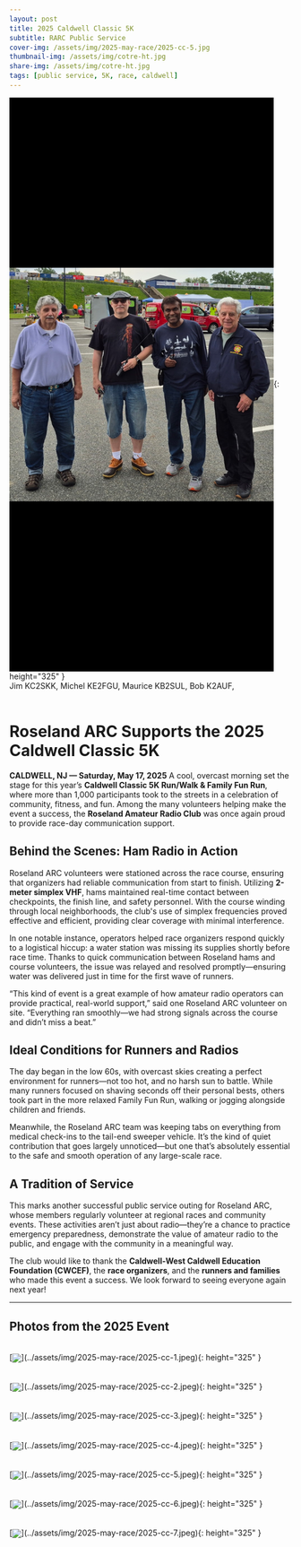 ```yaml
---
layout: post
title: 2025 Caldwell Classic 5K
subtitle: RARC Public Service
cover-img: /assets/img/2025-may-race/2025-cc-5.jpg
thumbnail-img: /assets/img/cotre-ht.jpg
share-img: /assets/img/cotre-ht.jpg
tags: [public service, 5K, race, caldwell]
---
```


[<img align="center" src="/assets/img/2025-may-race/group-photo.jpeg">](../assets/img/2025-may-race/group-photo.jpeg){: height="325" }<br/>
Jim KC2SKK, Michel KE2FGU, Maurice KB2SUL, Bob K2AUF,<br/><br/>

# Roseland ARC Supports the 2025 Caldwell Classic 5K

**CALDWELL, NJ — Saturday, May 17, 2025**
A cool, overcast morning set the stage for this year’s **Caldwell Classic 5K Run/Walk & Family Fun Run**, where more than 1,000 participants took to the streets in a celebration of community, fitness, and fun. Among the many volunteers helping make the event a success, the **Roseland Amateur Radio Club** was once again proud to provide race-day communication support.

## Behind the Scenes: Ham Radio in Action

Roseland ARC volunteers were stationed across the race course, ensuring that organizers had reliable communication from start to finish. Utilizing **2-meter simplex VHF**, hams maintained real-time contact between checkpoints, the finish line, and safety personnel. With the course winding through local neighborhoods, the club's use of simplex frequencies proved effective and efficient, providing clear coverage with minimal interference.

In one notable instance, operators helped race organizers respond quickly to a logistical hiccup: a water station was missing its supplies shortly before race time. Thanks to quick communication between Roseland hams and course volunteers, the issue was relayed and resolved promptly—ensuring water was delivered just in time for the first wave of runners.

“This kind of event is a great example of how amateur radio operators can provide practical, real-world support,” said one Roseland ARC volunteer on site. “Everything ran smoothly—we had strong signals across the course and didn’t miss a beat.”

## Ideal Conditions for Runners and Radios

The day began in the low 60s, with overcast skies creating a perfect environment for runners—not too hot, and no harsh sun to battle. While many runners focused on shaving seconds off their personal bests, others took part in the more relaxed Family Fun Run, walking or jogging alongside children and friends.

Meanwhile, the Roseland ARC team was keeping tabs on everything from medical check-ins to the tail-end sweeper vehicle. It’s the kind of quiet contribution that goes largely unnoticed—but one that’s absolutely essential to the safe and smooth operation of any large-scale race.

## A Tradition of Service

This marks another successful public service outing for Roseland ARC, whose members regularly volunteer at regional races and community events. These activities aren’t just about radio—they’re a chance to practice emergency preparedness, demonstrate the value of amateur radio to the public, and engage with the community in a meaningful way.

The club would like to thank the **Caldwell-West Caldwell Education Foundation (CWCEF)**, the **race organizers**, and the **runners and families** who made this event a success. We look forward to seeing everyone again next year!

---

## Photos from the 2025 Event
<br/>
[<img align="center" src="/assets/img/2025-may-race/2025-cc-1.jpeg">](../assets/img/2025-may-race/2025-cc-1.jpeg){: height="325" }<br/>
<br/>
<br/>
[<img align="center" src="/assets/img/2025-may-race/2025-cc-2.jpeg">](../assets/img/2025-may-race/2025-cc-2.jpeg){: height="325" }<br/>
<br/>
<br/>
[<img align="center" src="/assets/img/2025-may-race/2025-cc-3.jpeg">](../assets/img/2025-may-race/2025-cc-3.jpeg){: height="325" }<br/>
<br/>
<br/>
[<img align="center" src="/assets/img/2025-may-race/2025-cc-4.jpeg">](../assets/img/2025-may-race/2025-cc-4.jpeg){: height="325" }<br/>
<br/>
<br/>
[<img align="center" src="/assets/img/2025-may-race/2025-cc-5.jpeg">](../assets/img/2025-may-race/2025-cc-5.jpeg){: height="325" }<br/>
<br/>
<br/>
[<img align="center" src="/assets/img/2025-may-race/2025-cc-6.jpeg">](../assets/img/2025-may-race/2025-cc-6.jpeg){: height="325" }<br/>
<br/>
<br/>
[<img align="center" src="/assets/img/2025-may-race/2025-cc-7.jpeg">](../assets/img/2025-may-race/2025-cc-7.jpeg){: height="325" }<br/>
<br/>

